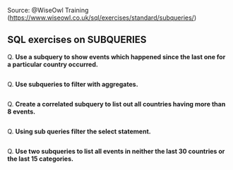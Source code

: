 Source: @WiseOwl Training (https://www.wiseowl.co.uk/sql/exercises/standard/subqueries/)

## SQL exercises on SUBQUERIES
Q. <b>Use a subquery to show events which happened since the last one for a particular country occurred. </b><br>
```
```
Q. <b>Use subqueries to filter with aggregates. </b><br>
```
```
Q. <b>Create a correlated subquery to list out all countries having more than 8 events. </b><br>
```
```
Q. <b>Using sub queries filter the select statement. </b><br>
```
```
Q. <b>Use two subqueries to list all events in neither the last 30 countries or the last 15 categories. </b><br>
```
```
